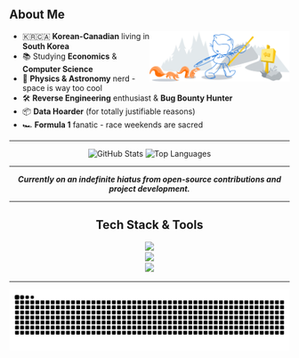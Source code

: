<h2> About Me </h2>

<img width="50%" align="right" alt="Github" src="https://raw.githubusercontent.com/WHTJEON/WHTJEON/a06567a7305fd09e4dc598d3a52c5e6c9045d4de/git-header.svg" />

- 🇰🇷🇨🇦 **Korean-Canadian** living in **South Korea**
- 📚 Studying **Economics** & **Computer Science**
- 🔭 **Physics & Astronomy** nerd - space is way too cool
- 🛠 **Reverse Engineering** enthusiast & **Bug Bounty Hunter**
- 📦 **Data Hoarder** (for totally justifiable reasons)
- 🏎 **Formula 1** fanatic - race weekends are sacred

---

<div align="center">
  <img src="https://github-readme-stats.vercel.app/api?username=WHTJEON&hide_title=true&hide_rank=true&show_icons=true&include_all_commits=true&count_private=true&disable_animations=false&theme=dracula&locale=en&hide_border=true" height="150" alt="GitHub Stats" />
  <img src="https://github-readme-stats.vercel.app/api/top-langs?username=WHTJEON&locale=en&hide_title=true&layout=compact&card_width=320&langs_count=5&theme=darcula&hide_border=true" height="150" alt="Top Languages" />
</div>

---
<p align="center">
  <b><i>Currently on an indefinite hiatus from open-source contributions and project development.</i></b>
</p>

---

<h2 align="center">Tech Stack & Tools</h2>

<p align="center">
  <img src="https://skillicons.dev/icons?i=py,c,cpp,nextjs,vue,nodejs,js,ts,html,css,bootstrap" height="40" />
  <br>
  <img src="https://skillicons.dev/icons?i=electron,qt,flask,fastapi,cloudflare,docker,git,github,linux,mysql,selenium" height="40" />
  <br>
  <img src="https://skillicons.dev/icons?i=md,regex,vercel,netlify,ae,pr,ai,ps" height="40" />
</p>

---

<p align="center">
  <img src="https://raw.githubusercontent.com/WHTJEON/WHTJEON/output/snake.svg" alt="Snake animation" />
</p>
